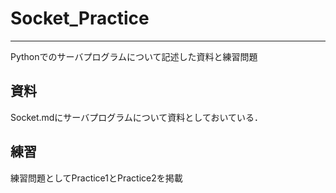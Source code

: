 # Socket_Practice

-----------------

Pythonでのサーバプログラムについて記述した資料と練習問題

## 資料

Socket.mdにサーバプログラムについて資料としておいている．

## 練習

練習問題としてPractice1とPractice2を掲載
